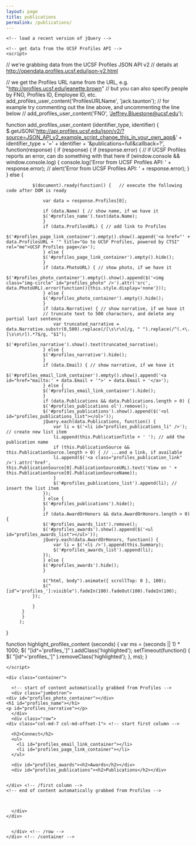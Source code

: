 ```yaml
---
layout: page
title: publications
permalink: /publications/
---
```


<html>
  <head>
    <title>UCSF Profiles JSON API v2 Example</title>

    <!-- load a recent version of jQuery -->
<script type="text/javascript" src="//ajax.googleapis.com/ajax/libs/jquery/1.10.2/jquery.min.js"></script>





    <!-- get data from the UCSF Profiles API -->
    <script>

// we're grabbing data from the UCSF Profiles JSON API v2
// details at http://opendata.profiles.ucsf.edu/json-v2.html

// we get the Profiles URL name from the URL, e.g. "http://profiles.ucsf.edu/jeanette.brown"
// but you can also specify people by FNO, Profiles ID, Employee ID, etc.
add_profiles_user_content('ProfilesURLName', 'jack.taunton');
// for example try commenting out the line above, and uncommenting the line below
// add_profiles_user_content('FNO', 'Jeffrey.Bluestone@ucsf.edu');


function add_profiles_user_content (identifier_type, identifier) {
    $.getJSON('http://api.profiles.ucsf.edu/json/v2/?source=JSON_API_v2_example_script_change_this_in_your_own_app&' + identifier_type + '=' + identifier + '&publications=full&callback=?',
	      function(response) {
		  if (response) {
		      if (response.error) { // if UCSF Profiles reports an error, can do something with that here
			  if (window.console && window.console.log) {
			      console.log('Error from UCSF Profiles API: ' + response.error);
			      // alert('Error from UCSF Profiles API: ' + response.error);
			  }
		      } else {

			  $(document).ready(function() {   // execute the following code after DOM is ready

			      var data = response.Profiles[0];

			      if (data.Name) { // show name, if we have it
				  $('#profiles_name').text(data.Name);
			      }
			      if (data.ProfilesURL) { // add link to Profiles
				  $('#profiles_page_link_container').empty().show().append('<a href="' + data.ProfilesURL + '" title="Go to UCSF Profiles, powered by CTSI" rel="me">UCSF Profiles page</a>');
			      } else {
				  $('#profiles_page_link_container').empty().hide();
			      }
			      if (data.PhotoURL) { // show photo, if we have it
				  $('#profiles_photo_container').empty().show().append($('<img class="img-circle" id="profiles_photo" />').attr('src', data.PhotoURL).error(function(){this.style.display='none'}));
			      } else {
				  $('#profiles_photo_container').empty().hide();
			      }
			      if (data.Narrative) { // show narrative, if we have it
				  // truncate text to 500 characters, and delete any partial last sentence
			          var truncated_narrative = data.Narrative.substr(0,500).replace(/[\s\r\n]/g, " ").replace(/^(.+\.[\s\n\r]).*?$/g, "$1");
				  $('#profiles_narrative').show().text(truncated_narrative);
			      } else {
				  $('#profiles_narrative').hide();
			      }
			      if (data.Email) { // show narrative, if we have it
				  $('#profiles_email_link_container').empty().show().append('<a id="href="mailto:' + data.Email + '">' + data.Email + '</a>');
			      } else {
				  $('#profiles_email_link_container').hide();
			      }
			      if (data.Publications && data.Publications.length > 0) {
				  $('#profiles_publications ol').remove();
				  $('#profiles_publications').show().append($('<ol id="profiles_publications_list"></ol>'));
				  jQuery.each(data.Publications, function() {
				      var li = $('<li id="profiles_publications_li" />'); // create new list item
				      li.append(this.PublicationTitle + ' '); // add the publication name
				      if (this.PublicationSource && this.PublicationSource.length > 0) { // ...and a link, if available
					  li.append($('<a class="profiles_publication_link" />').attr('href', this.PublicationSource[0].PublicationSourceURL).text('View on ' + this.PublicationSource[0].PublicationSourceName));
				      }
				      $('#profiles_publications_list').append(li); // insert the list item
				  });
			      } else {
				  $('#profiles_publications').hide();
			      }
			      if (data.AwardOrHonors && data.AwardOrHonors.length > 0) {
				  $('#profiles_awards_list').remove();
				  $('#profiles_awards').show().append($('<ul id="profiles_awards_list"></ul>'));
				  jQuery.each(data.AwardOrHonors, function() {
				      var li = $('<li />').append(this.Summary);
				      $('#profiles_awards_list').append(li);
				  });
			      } else {
				  $('#profiles_awards').hide();
			      }
			      
			      $("html, body").animate({ scrollTop: 0 }, 100);
			      $("[id^='profiles_']:visible").fadeIn(100).fadeOut(100).fadeIn(100);
			  });

		      }
		  }
	      }
	     );
}

function highlight_profiles_content (seconds) {
    var ms = (seconds || 1) * 1000;
    $( "[id^='profiles_']" ).addClass('highlighted');
    setTimeout(function() {
	$( "[id^='profiles_']" ).removeClass('highlighted');
    }, ms);
}

    </script>
  </head>
  <body>
    
    <div class="container">

      <!-- start of content automatically grabbed from Profiles -->
      <div class="jumbotron">
	<div id="profiles_photo_container"></div>
	<h1 id="profiles_name"></h1>
	<p id="profiles_narrative"></p>
      </div>
      <div class="row">
	<div class="col-md-7 col-md-offset-1"> <!-- start first column -->

	  <h2>Connect</h2>
	  <ul>
	    <li id="profiles_email_link_container"></li>
	    <li id="profiles_page_link_container"></li>
	  </ul>

	  <div id="profiles_awards"><h2>Awards</h2></div>
	  <div id="profiles_publications"><h2>Publications</h2></div>


	</div> <!-- /first column -->
	<!-- end of content automatically grabbed from Profiles -->


	    
	  </div>
	</div>


      </div> <!-- /row -->
    </div> <!-- /container -->

  </body>
</html>

